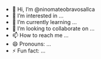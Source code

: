- 👋 Hi, I’m @ninomateobravosallca
- 👀 I’m interested in ...
- 🌱 I’m currently learning ...
- 💞️ I’m looking to collaborate on ...
- 📫 How to reach me ...
- 😄 Pronouns: ...
- ⚡ Fun fact: ...

<!---
ninomateobravosallca/ninomateobravosallca is a ✨ special ✨ repository because its `README.md` (this file) appears on your GitHub profile.
You can click the Preview link to take a look at your changes.
--->
